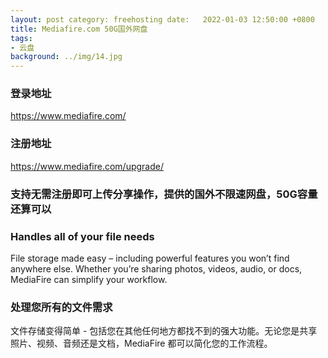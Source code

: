 ```yaml
---
layout: post category: freehosting date:   2022-01-03 12:50:00 +0800
title: Mediafire.com 50G国外网盘
tags:
- 云盘
background: ../img/14.jpg
---
```




### 登录地址<br>
https://www.mediafire.com/

### 注册地址<br>
https://www.mediafire.com/upgrade/

### 支持无需注册即可上传分享操作，提供的国外不限速网盘，50G容量还算可以<br>


### Handles all of your file needs<br>
File storage made easy – including powerful features you won’t find anywhere else. Whether you’re sharing photos, videos, audio, or docs, MediaFire can simplify your workflow.

### 处理您所有的文件需求
文件存储变得简单 - 包括您在其他任何地方都找不到的强大功能。无论您是共享照片、视频、音频还是文档，MediaFire 都可以简化您的工作流程。